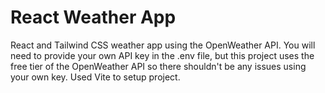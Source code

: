 # React Weather App

React and Tailwind CSS weather app using the OpenWeather API. You will need to provide your own API key in the .env file, but this project uses the free tier of the OpenWeather API so there shouldn't be any issues using your own key. Used Vite to setup project.
